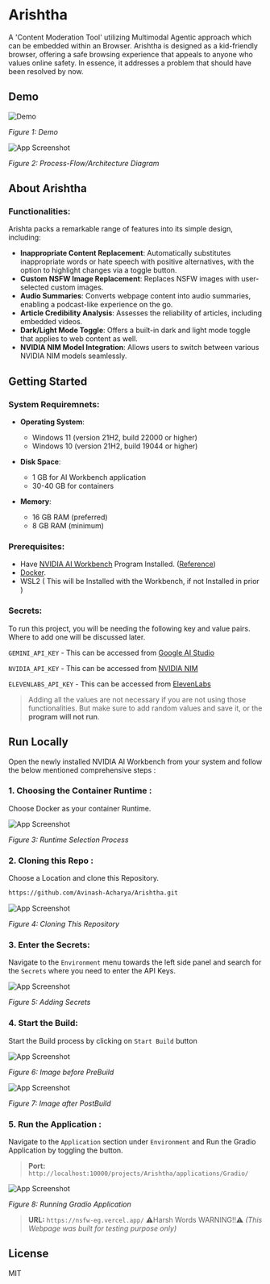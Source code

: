 # Arishtha

A 'Content Moderation Tool' utilizing Multimodal Agentic approach which can be embedded within an Browser. Arishtha is designed as a kid-friendly browser, offering a safe browsing experience that appeals to anyone who values online safety. In essence, it addresses a problem that should have been resolved by now.

## Demo

![Demo](./media/demo.gif)

_Figure 1: Demo_

![App Screenshot](/media/nvidiaArchi2.png)

_Figure 2: Process-Flow/Architecture Diagram_

## About Arishtha

### Functionalities:

Arishta packs a remarkable range of features into its simple design, including:

- **Inappropriate Content Replacement**: Automatically substitutes inappropriate words or hate speech with positive alternatives, with the option to highlight changes via a toggle button.  
- **Custom NSFW Image Replacement**: Replaces NSFW images with user-selected custom images.  
- **Audio Summaries**: Converts webpage content into audio summaries, enabling a podcast-like experience on the go.  
- **Article Credibility Analysis**: Assesses the reliability of articles, including embedded videos.  
- **Dark/Light Mode Toggle**: Offers a built-in dark and light mode toggle that applies to web content as well.  
- **NVIDIA NIM Model Integration**: Allows users to switch between various NVIDIA NIM models seamlessly.  

## Getting Started

### System Requiremnets: 

- **Operating System**:  
  - Windows 11 (version 21H2, build 22000 or higher)  
  - Windows 10 (version 21H2, build 19044 or higher)  

- **Disk Space**:  
  - 1 GB for AI Workbench application  
  - 30-40 GB for containers  

- **Memory**:  
  - 16 GB RAM (preferred)  
  - 8 GB RAM (minimum)  

### Prerequisites:

- Have [NVIDIA AI Workbench](https://www.nvidia.com/en-in/deep-learning-ai/solutions/data-science/workbench/) Program Installed. ([Reference](https://docs.nvidia.com/ai-workbench/user-guide/latest/installation/overview.html))
- [Docker](https://www.docker.com/products/container-runtime/).
- WSL2 ( This will be Installed with the Workbench, if not Installed in prior )

### Secrets:

To run this project, you will be needing the following key and value pairs. Where to add one will be discussed later.

`GEMINI_API_KEY` - This can be accessed from [Google AI Studio](https://aistudio.google.com/app/prompts/new_chat/?utm_source=hackathon&utm_medium=referral&utm_campaign=Devfolio&utm_content=)

`NVIDIA_API_KEY` - This can be accessed from [NVIDIA NIM](https://build.nvidia.com/nim)

`ELEVENLABS_API_KEY` - This can be accessed from [ElevenLabs](https://elevenlabs.io/app/speech-synthesis/text-to-speech)

> Adding all the values are not necessary if you are not using those functionalities. But make sure to add random values and save it, or the **program will not run**.


## Run Locally

Open the newly installed NVIDIA AI Workbench from your system and follow the below mentioned comprehensive steps :

### 1. Choosing the Container Runtime :

Choose Docker as your container Runtime.

![App Screenshot](/media/dockr.png)

_Figure 3: Runtime Selection Process_

### 2. Cloning this Repo :

Choose a Location and clone this Repository.

```bash
https://github.com/Avinash-Acharya/Arishtha.git
```

![App Screenshot](/media/clone.png)

_Figure 4: Cloning This Repository_

### 3. Enter the Secrets:

Navigate to the `Environment` menu towards the left side panel and search for the `Secrets` where you need to enter the API Keys. 

![App Screenshot](/media/key.png)

_Figure 5: Adding Secrets_

### 4. Start the Build:

Start the Build process by clicking on `Start Build` button 

![App Screenshot](/media/build_needed.png)

_Figure 6: Image before PreBuild_

![App Screenshot](/media/complete_build.png)

_Figure 7: Image after PostBuild_

### 5. Run the Application :

Navigate to the `Application` section under `Environment` and Run the Gradio Application by toggling the button.

> **Port:** `http://localhost:10000/projects/Arishtha/applications/Gradio/`

![App Screenshot](/media/application.png)

_Figure 8: Running Gradio Application_



>**URL:** `https://nsfw-eg.vercel.app/` ⚠️Harsh Words WARNING!!⚠️
_(This Webpage was built for testing purpose only)_

## License

MIT
